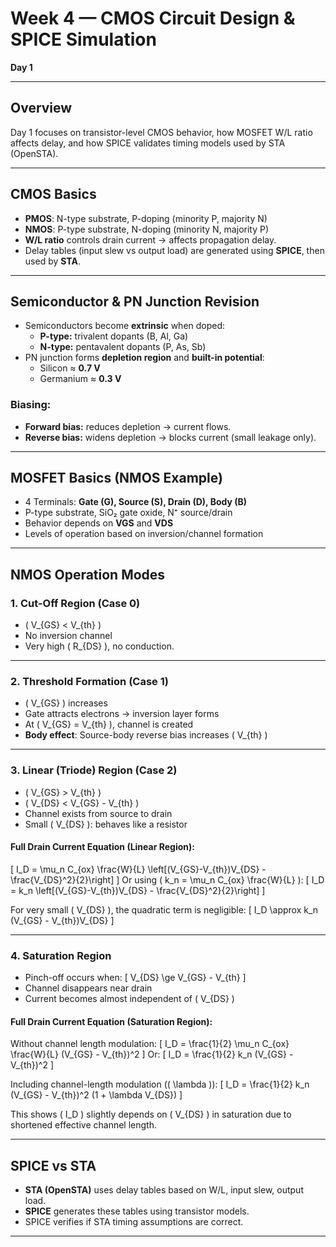 # Week 4 — CMOS Circuit Design & SPICE Simulation  
**Day 1**

---

## Overview
Day 1 focuses on transistor-level CMOS behavior, how MOSFET W/L ratio affects delay, and how SPICE validates timing models used by STA (OpenSTA).

---

## CMOS Basics
- **PMOS**: N-type substrate, P-doping (minority P, majority N)  
- **NMOS**: P-type substrate, N-doping (minority N, majority P)  
- **W/L ratio** controls drain current → affects propagation delay.  
- Delay tables (input slew vs output load) are generated using **SPICE**, then used by **STA**.

---

## Semiconductor & PN Junction Revision
- Semiconductors become **extrinsic** when doped:
  - **P-type:** trivalent dopants (B, Al, Ga)
  - **N-type:** pentavalent dopants (P, As, Sb)
- PN junction forms **depletion region** and **built-in potential**:
  - Silicon ≈ **0.7 V**
  - Germanium ≈ **0.3 V**

### Biasing:
- **Forward bias:** reduces depletion → current flows.
- **Reverse bias:** widens depletion → blocks current (small leakage only).

---

## MOSFET Basics (NMOS Example)
- 4 Terminals: **Gate (G), Source (S), Drain (D), Body (B)**
- P-type substrate, SiO₂ gate oxide, N⁺ source/drain
- Behavior depends on **VGS** and **VDS**
- Levels of operation based on inversion/channel formation

---

## NMOS Operation Modes

### 1. Cut-Off Region (Case 0)
- \( V_{GS} < V_{th} \)
- No inversion channel
- Very high \( R_{DS} \), no conduction.

---

### 2. Threshold Formation (Case 1)
- \( V_{GS} \) increases
- Gate attracts electrons → inversion layer forms
- At \( V_{GS} = V_{th} \), channel is created
- **Body effect**: Source-body reverse bias increases \( V_{th} \)

---

### 3. Linear (Triode) Region (Case 2)
- \( V_{GS} > V_{th} \)
- \( V_{DS} < V_{GS} - V_{th} \)
- Channel exists from source to drain
- Small \( V_{DS} \): behaves like a resistor

#### **Full Drain Current Equation (Linear Region):**
\[
I_D = \mu_n C_{ox} \frac{W}{L} \left[(V_{GS}-V_{th})V_{DS} - \frac{V_{DS}^2}{2}\right]
\]
Or using \( k_n = \mu_n C_{ox} \frac{W}{L} \):
\[
I_D = k_n \left[(V_{GS}-V_{th})V_{DS} - \frac{V_{DS}^2}{2}\right]
\]

For very small \( V_{DS} \), the quadratic term is negligible:
\[
I_D \approx k_n (V_{GS} - V_{th})V_{DS}
\]

---

### 4. Saturation Region
- Pinch-off occurs when:
\[
V_{DS} \ge V_{GS} - V_{th}
\]
- Channel disappears near drain
- Current becomes almost independent of \( V_{DS} \)

#### **Full Drain Current Equation (Saturation Region):**
Without channel length modulation:
\[
I_D = \frac{1}{2} \mu_n C_{ox} \frac{W}{L} (V_{GS} - V_{th})^2
\]
Or:
\[
I_D = \frac{1}{2} k_n (V_{GS} - V_{th})^2
\]

Including channel-length modulation (\( \lambda \)):
\[
I_D = \frac{1}{2} k_n (V_{GS} - V_{th})^2 (1 + \lambda V_{DS})
\]

This shows \( I_D \) slightly depends on \( V_{DS} \) in saturation due to shortened effective channel length.

---

## SPICE vs STA
- **STA (OpenSTA)** uses delay tables based on W/L, input slew, output load.
- **SPICE** generates these tables using transistor models.
- SPICE verifies if STA timing assumptions are correct.

---
